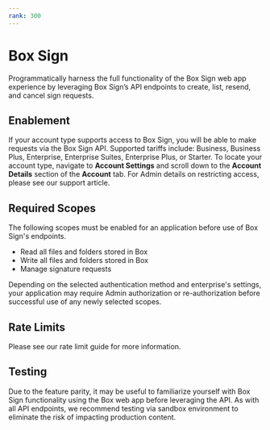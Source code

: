 ```yaml
---
rank: 300
---
```


# Box Sign

Programmatically harness the full functionality of the Box Sign web app
experience by leveraging Box Sign’s API endpoints to create, list, resend, and
cancel sign requests.

## Enablement

If your account type supports access to Box Sign, you will be able to make
requests via the Box Sign API. Supported tariffs include: Business, Business
Plus, Enterprise, Enterprise Suites, Enterprise Plus, or Starter. To locate your
account type, navigate to **Account Settings** and scroll down to the
**Account Details** section of the **Account** tab. For Admin details on
restricting access, please see our support article.  

## Required Scopes

The following scopes must be enabled for an application before use of Box Sign's
endpoints.

- Read all files and folders stored in Box
- Write all files and folders stored in Box
- Manage signature requests

<Message type='warning'>
  Depending on the selected authentication method and enterprise's settings,
  your application may require Admin authorization or re-authorization before
  successful use of any newly selected scopes.
</Message>

## Rate Limits

Please see our rate limit guide for more information.

## Testing

Due to the feature parity, it may be useful to familiarize yourself with Box
Sign functionality using the Box web app before leveraging the API. As with all
API endpoints, we recommend testing via sandbox environment to eliminate the
risk of impacting production content.

